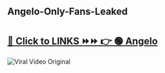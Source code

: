 
 ## Angelo-Only-Fans-Leaked

# <h2><a href="https://clipsfans.com/Angelo&ref=git">🔗 Click to LINKS ⏩⏩ 👉 🟢 Angelo </a></h2>

<a href="https://clipsfans.com/Angelo&ref=git" rel="nofollow" data-target="animated-image.originalLink"><img src="https://i.ibb.co.com/xMMVF88/686577567.gif" alt="Viral Video Original" style="max-width: 100%; display: inline-block;" data-target="animated-image.originalImage"></a>
